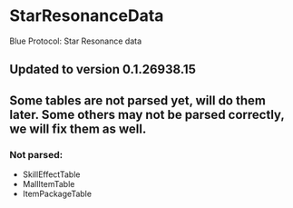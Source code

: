 # StarResonanceData
 Blue Protocol: Star Resonance data

## Updated to version 0.1.26938.15

## Some tables are not parsed yet, will do them later. Some others may not be parsed correctly, we will fix them as well.
### Not parsed:
- SkillEffectTable
- MallItemTable
- ItemPackageTable